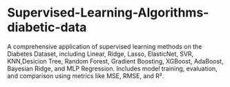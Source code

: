 # Supervised-Learning-Algorithms-diabetic-data
A comprehensive application of supervised learning methods on the Diabetes Dataset, including Linear, Ridge, Lasso, ElasticNet, SVR, KNN,Desicion Tree, Random Forest, Gradient Boosting, XGBoost, AdaBoost, Bayesian Ridge, and MLP Regression. Includes model training, evaluation, and comparison using metrics like MSE, RMSE, and R².
